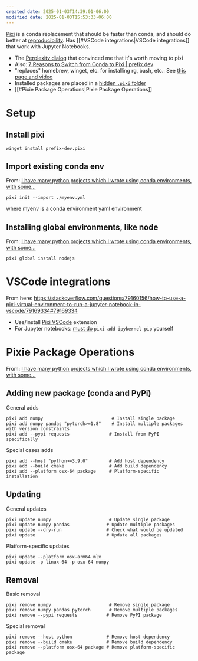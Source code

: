 ```yaml
---
created date: 2025-01-03T14:39:01-06:00
modified date: 2025-01-03T15:53:33-06:00
---
```

[Pixi](https://github.com/prefix-dev/pixi) is a conda replacement that should be faster than conda, and should do better at [reproducibility](https://prefix.dev/blog/pixi_for_scientists).  Has [[#VSCode integrations|VSCode integrations]] that work with Jupyter Notebooks.

- The [Perplexity dialog](https://www.perplexity.ai/search/i-have-many-python-projects-wh-3.OhuMOMTqa2m.qdLMR4hw#15) that convinced me that it's worth moving to pixi
- Also: [7 Reasons to Switch from Conda to Pixi | prefix.dev](https://prefix.dev/blog/pixi_a_fast_conda_alternative)
- "replaces" homebrew, winget, etc. for installing rg, bash, etc.: See [this page and video](https://prefix.dev/blog/pixi_a_fast_conda_alternative)
- Installed packages are placed in a [hidden `.pixi` folder](https://prefix.dev/blog/pixi_a_fast_conda_alternative)
- [[#Pixie Package Operations|Pixie Package Operations]]
# Setup

## Install pixi

```
winget install prefix-dev.pixi
```
## Import existing conda env
From: [I have many python projects which I wrote using conda environments, with some...](https://www.perplexity.ai/search/i-have-many-python-projects-wh-3.OhuMOMTqa2m.qdLMR4hw#14)

```
pixi init --import ./myenv.yml
```

where myenv is a conda environment yaml environment
## Installing global environments, like node
From: [I have many python projects which I wrote using conda environments, with some...](https://www.perplexity.ai/search/i-have-many-python-projects-wh-3.OhuMOMTqa2m.qdLMR4hw#15)

```
pixi global install nodejs
```

# VSCode integrations
From here: https://stackoverflow.com/questions/79160156/how-to-use-a-pixi-virtual-environment-to-run-a-jupyter-notebook-in-vscode/79169334#79169334

- Use/install [Pixi VSCode](https://marketplace.visualstudio.com/items?itemName=jjjermiah.pixi-vscode) extension
- For Jupyter notebooks: [must do](https://stackoverflow.com/a/79169334/2591097) `pixi add ipykernel pip` yourself
# Pixie Package Operations
From: [I have many python projects which I wrote using conda environments, with some...](https://www.perplexity.ai/search/i-have-many-python-projects-wh-3.OhuMOMTqa2m.qdLMR4hw#17)
## Adding new package (conda and PyPi)

General adds
```
pixi add numpy                          # Install single package
pixi add numpy pandas "pytorch>=1.8"    # Install multiple packages with version constraints
pixi add --pypi requests               # Install from PyPI specifically
```

Special cases adds
```
pixi add --host "python>=3.9.0"        # Add host dependency
pixi add --build cmake                 # Add build dependency
pixi add --platform osx-64 package     # Platform-specific installation
```
## Updating

General updates
```
pixi update numpy                      # Update single package
pixi update numpy pandas              # Update multiple packages
pixi update --dry-run                 # Check what would be updated
pixi update                           # Update all packages
```

Platform-specific updates
```
pixi update --platform osx-arm64 mlx
pixi update -p linux-64 -p osx-64 numpy
```
## Removal

Basic removal
```
pixi remove numpy                      # Remove single package
pixi remove numpy pandas pytorch       # Remove multiple packages
pixi remove --pypi requests           # Remove PyPI package
```

Special removal
```
pixi remove --host python             # Remove host dependency
pixi remove --build cmake             # Remove build dependency
pixi remove --platform osx-64 package # Remove platform-specific package
```
